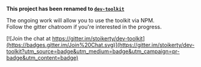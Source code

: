 **This project has been renamed to [`dev-toolkit`](https://github.com/stoikerty/dev-toolkit)**

The ongoing work will allow you to use the toolkit via NPM.<br>Follow the gitter chatroom if you're interested in the progress.

[![Join the chat at https://gitter.im/stoikerty/dev-toolkit](https://badges.gitter.im/Join%20Chat.svg)](https://gitter.im/stoikerty/dev-toolkit?utm_source=badge&utm_medium=badge&utm_campaign=pr-badge&utm_content=badge)
